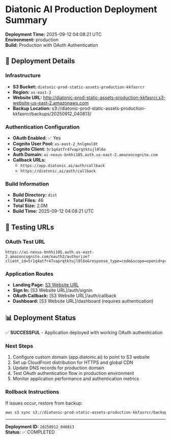 # Diatonic AI Production Deployment Summary

**Deployment Time:** 2025-09-12 04:08:21 UTC  
**Environment:** production  
**Build:** Production with OAuth Authentication  

## 🎯 Deployment Details

### Infrastructure
- **S3 Bucket:** `diatonic-prod-static-assets-production-kkfasrcr`
- **Region:** `us-east-2`
- **Website URL:** http://diatonic-prod-static-assets-production-kkfasrcr.s3-website-us-east-2.amazonaws.com
- **Backup Location:** s3://diatonic-prod-static-assets-production-kkfasrcr/backups/20250912_040813/

### Authentication Configuration
- **OAuth Enabled:** ✅ Yes
- **Cognito User Pool:** `us-east-2_hnlgmxl8t`
- **Cognito Client:** `5r1q4atfr47vaprqtktujl0l6o`
- **Auth Domain:** `ai-nexus-bnhhi105.auth.us-east-2.amazoncognito.com`
- **Callback URLs:** 
  - `https://app.diatonic.ai/auth/callback`
  - `https://diatonic.ai/auth/callback`

### Build Information
- **Build Directory:** `dist`
- **Total Files:** 46
- **Total Size:** 2.0M
- **Build Time:** 2025-09-12 04:08:21 UTC

## 🧪 Testing URLs

### OAuth Test URL
```
https://ai-nexus-bnhhi105.auth.us-east-2.amazoncognito.com/oauth2/authorize?client_id=5r1q4atfr47vaprqtktujl0l6o&response_type=code&scope=openid+profile+email&redirect_uri=https://app.diatonic.ai/auth/callback&state=production_test
```

### Application Routes
- **Landing Page:** [S3 Website URL](http://diatonic-prod-static-assets-production-kkfasrcr.s3-website-us-east-2.amazonaws.com)
- **Sign In:** [S3 Website URL]/auth/signin
- **OAuth Callback:** [S3 Website URL]/auth/callback
- **Dashboard:** [S3 Website URL]/dashboard (requires authentication)

## 📊 Deployment Status

✅ **SUCCESSFUL** - Application deployed with working OAuth authentication

### Next Steps
1. Configure custom domain (app.diatonic.ai) to point to S3 website
2. Set up CloudFront distribution for HTTPS and global CDN
3. Update DNS records for production domain
4. Test OAuth authentication flow in production environment
5. Monitor application performance and authentication metrics

### Rollback Instructions
If issues occur, restore from backup:
```bash
aws s3 sync s3://diatonic-prod-static-assets-production-kkfasrcr/backups/20250912_040813/ s3://diatonic-prod-static-assets-production-kkfasrcr/ --delete
```

---
**Deployment ID:** `20250912_040813`  
**Status:** ✅ COMPLETED  

